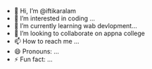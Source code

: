 - 👋 Hi, I’m @iftikaralam
- 👀 I’m interested in coding   ...
- 🌱 I’m currently learning wab devlopment...
- 💞️ I’m looking to collaborate on appna college 
- 📫 How to reach me ...
- 😄 Pronouns: ...
- ⚡ Fun fact: ...

<!---
iftikaralm/iftikaralm is a ✨ special ✨ repository because its `README.md` (this file) appears on your GitHub profile.
You can click the Preview link to take a look at your changes.
--->

